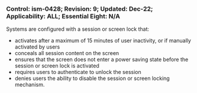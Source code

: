 ### Control: ism-0428; Revision: 9; Updated: Dec-22; Applicability: ALL; Essential Eight: N/A
<p>Systems are configured with a session or screen lock that:</p>
                  <ul>
                     <li>activates after a maximum of 15 minutes of user inactivity, or if manually activated by users</li>
                     <li>conceals all session content on the screen</li>
                     <li>ensures that the screen does not enter a power saving state before the session or screen lock is activated</li>
                     <li>requires users to authenticate to unlock the session</li>
                     <li>denies users the ability to disable the session or screen locking mechanism.</li>
                  </ul>
